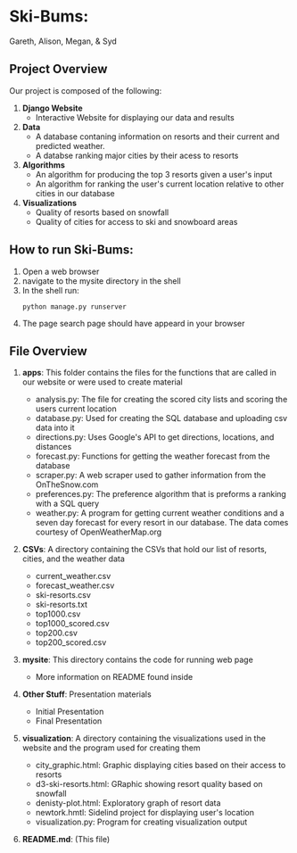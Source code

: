 # Ski-Bums:
Gareth, Alison, Megan, & Syd

## Project Overview
Our project is composed of the following:
1. **Django Website**
    * Interactive Website for displaying our data and results
2. **Data**
    * A database contaning information on resorts and their current and predicted weather.
    * A databse ranking major cities by their acess to resorts
3. **Algorithms**
    * An algorithm for producing the top 3 resorts given a user's input
    * An algorithm for ranking the user's current location relative to other cities in our database
4. **Visualizations**
    * Quality of resorts based on snowfall
    * Quality of cities for access to ski and snowboard areas

## How to run Ski-Bums:
1. Open a web browser
2. navigate to the mysite directory in the shell
3. In the shell run:
    ```
    python manage.py runserver
    ```
4. The page search page should have appeard in your browser

## File Overview 
1. **apps**: This folder contains the files for the functions that are called in our website or were used to create material
    - analysis.py: The file for creating the scored city lists and scoring the users current location
    - database.py: Used for creating the SQL database and uploading csv data into it 
    - directions.py: Uses Google's API to get directions, locations, and distances
    - forecast.py: Functions for getting the weather forecast from the database
    - scraper.py: A web scraper used to gather information from the OnTheSnow.com
    - preferences.py: The preference algorithm that is preforms a ranking with a SQL query
    - weather.py: A program for getting current weather conditions and a seven day forecast for every resort in our database. The data comes courtesy of OpenWeatherMap.org

2. **CSVs**: A directory containing the CSVs that hold our list of resorts, cities, and the weather data
    - current_weather.csv
    - forecast_weather.csv
    - ski-resorts.csv
    - ski-resorts.txt
    - top1000.csv
    - top1000_scored.csv
    - top200.csv
    - top200_scored.csv
    
3. **mysite**: This directory contains the code for running web page
    - More information on README found inside
    
4. **Other Stuff**: Presentation materials
    - Initial Presentation
    - Final Presentation
    
5. **visualization**:  A directory containing the visualizations used in the website and the program used for creating them
    - city_graphic.html: Graphic displaying cities based on their access to resorts
    - d3-ski-resorts.html: GRaphic showing resort quality based on snowfall
    - denisty-plot.html: Exploratory graph of resort data
    - newtork.hmtl: Sidelind project for displaying user's location
    - visualization.py: Program for creating visualization output
    
6. **README.md**: (This file)